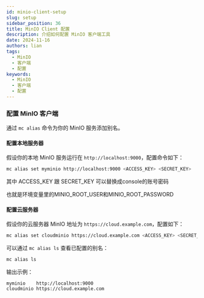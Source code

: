 ```yaml
---
id: minio-client-setup
slug: setup
sidebar_position: 36
title: MinIO Client 配置
description: 介绍如何配置 MinIO 客户端工具
date: 2024-11-16
authors: lian
tags: 
  - MinIO
  - 客户端
  - 配置
keywords: 
  - MinIO
  - 客户端
  - 配置
---
```



### **配置 MinIO 客户端**

通过 `mc alias` 命令为你的 MinIO 服务添加别名。

#### 配置本地服务器

假设你的本地 MinIO 服务运行在 `http://localhost:9000`，配置命令如下：

```bash
mc alias set myminio http://localhost:9000 <ACCESS_KEY> <SECRET_KEY>
```

其中 ACCESS_KEY 跟 SECRET_KEY 可以替换成console的账号密码 

也就是环境变量里的MINIO_ROOT_USER和MINIO_ROOT_PASSWORD
#### 配置云服务器

假设你的云服务器 MinIO 地址为 `https://cloud.example.com`，配置如下：

```bash
mc alias set cloudminio https://cloud.example.com <ACCESS_KEY> <SECRET_KEY>
```

可以通过 `mc alias ls` 查看已配置的别名：

```bash
mc alias ls
```

输出示例：

```
myminio    http://localhost:9000
cloudminio https://cloud.example.com
```


